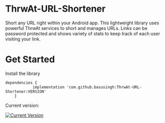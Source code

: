 # ThrwAt-URL-Shortener
Short any URL right within your Android app. This lightweight library uses powerful ThrwAt services to short and manages URLs. Links can be password protected and shows variety of stats to keep track of each user visiting your link.

# Get Started
Install the library
```
dependencies {
	        implementation 'com.github.basusingh:ThrwAt-URL-Shortener:VERSION'
	}
```

Current version:

[![Current Version](https://jitpack.io/v/basusingh/ThrwAt-URL-Shortener.svg)](https://jitpack.io/#basusingh/ThrwAt-URL-Shortener)
